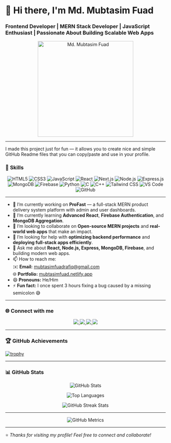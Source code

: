 # 👋 Hi there, I'm Md. Mubtasim Fuad  
### Frontend Developer | MERN Stack Developer | JavaScript Enthusiast | Passionate About Building Scalable Web Apps  

<p align="center">
  <img src="https://i.ibb.co.com/tpZKrdkM/IMG-20190528-191709-01.jpg" alt="Md. Mubtasim Fuad" width="300""/>
</p>

---

I made this project just for fun — it allows you to create nice and simple GitHub Readme files that you can copy/paste and use in your profile.

### 🧠 **Skills**

<p align="center">
  <img src="https://img.shields.io/badge/HTML5-E34F26?style=for-the-badge&logo=html5&logoColor=white" alt="HTML5" />
  <img src="https://img.shields.io/badge/CSS3-1572B6?style=for-the-badge&logo=css3&logoColor=white" alt="CSS3" />
  <img src="https://img.shields.io/badge/JavaScript-F7DF1E?style=for-the-badge&logo=javascript&logoColor=black" alt="JavaScript" />
  <img src="https://img.shields.io/badge/React-61DAFB?style=for-the-badge&logo=react&logoColor=black" alt="React" />
  <img src="https://img.shields.io/badge/Next.js-000000?style=for-the-badge&logo=next.js&logoColor=white" alt="Next.js" />
  <img src="https://img.shields.io/badge/Node.js-339933?style=for-the-badge&logo=node.js&logoColor=white" alt="Node.js" />
  <img src="https://img.shields.io/badge/Express.js-000000?style=for-the-badge&logo=express&logoColor=white" alt="Express.js" />
  <img src="https://img.shields.io/badge/MongoDB-47A248?style=for-the-badge&logo=mongodb&logoColor=white" alt="MongoDB" />
  <img src="https://img.shields.io/badge/Firebase-FFCA28?style=for-the-badge&logo=firebase&logoColor=black" alt="Firebase" />
  <img src="https://img.shields.io/badge/Python-3776AB?style=for-the-badge&logo=python&logoColor=white" alt="Python" />
  <img src="https://img.shields.io/badge/C-A8B9CC?style=for-the-badge&logo=c&logoColor=black" alt="C" />
  <img src="https://img.shields.io/badge/C++-00599C?style=for-the-badge&logo=c%2B%2B&logoColor=white" alt="C++" />
  <img src="https://img.shields.io/badge/Tailwind_CSS-38B2AC?style=for-the-badge&logo=tailwind-css&logoColor=white" alt="Tailwind CSS" />
  <img src="https://img.shields.io/badge/VS%20Code-007ACC?style=for-the-badge&logo=visual-studio-code&logoColor=white" alt="VS Code" />
  <img src="https://img.shields.io/badge/GitHub-181717?style=for-the-badge&logo=github&logoColor=white" alt="GitHub" />
</p>

---

- 🔭 I’m currently working on **ProFast** — a full-stack MERN product delivery system platform with admin and user dashboards.  
- 🌱 I’m currently learning **Advanced React**, **Firebase Authentication**, and **MongoDB Aggregation**.  
- 👯 I’m looking to collaborate on **Open-source MERN projects** and **real-world web apps** that make an impact.  
- 🤔 I’m looking for help with **optimizing backend performance** and **deploying full-stack apps efficiently**.  
- 💬 Ask me about **React, Node.js, Express, MongoDB, Firebase**, and building modern web apps.  
- 📫 How to reach me:  
  ✉️ **Email:** [mubtasimfuadrafiq@gmail.com](mailto:mubtasimfuadrafiq@gmail.com)  
  🌐 **Portfolio:** [mubtasimfuad.netlify.app](https://mubtasimfuad.netlify.app/)  
- 😄 **Pronouns:** He/Him  
- ⚡ **Fun fact:** I once spent 3 hours fixing a bug caused by a missing semicolon 😅  

---

### 🌐 **Connect with me**

<p align="center">
  <a href="https://github.com/mubtasimprime" target="_blank">
    <img src="https://img.shields.io/badge/GitHub-181717?style=for-the-badge&logo=github&logoColor=white" />
  </a>
  <a href="https://www.linkedin.com/in/mubtasim-fuad-rafiq/" target="_blank">
    <img src="https://img.shields.io/badge/LinkedIn-0077B5?style=for-the-badge&logo=linkedin&logoColor=white" />
  </a>
  <a href="https://www.facebook.com/mohammad.rafin.71619" target="_blank">
    <img src="https://img.shields.io/badge/Facebook-1877F2?style=for-the-badge&logo=facebook&logoColor=white" />
  </a>
  <a href="https://mubtasimfuad.netlify.app/" target="_blank">
    <img src="https://img.shields.io/badge/Website-4285F4?style=for-the-badge&logo=google-chrome&logoColor=white" />
  </a>
</p>

---

### 🏆 **GitHub Achievements**

[![trophy](https://github-profile-trophy.vercel.app/?username=mubtasimprime&theme=gruvbox&margin-w=10&margin-h=10)](https://github.com/ryo-ma/github-profile-trophy)

---

### 📊 **GitHub Stats**

<p align="center">
  <img src="https://github-readme-stats.vercel.app/api?username=mubtasimprime&show_icons=true&count_private=true&theme=tokyonight" alt="GitHub Stats" />
</p>

<p align="center">
  <img src="https://github-readme-stats.vercel.app/api/top-langs/?username=mubtasimprime&layout=compact&langs_count=10&theme=tokyonight&card_width=600" alt="Top Languages" />
</p>

<p align="center">
  <img src="https://streak-stats.demolab.com?user=mubtasimprime&theme=tokyonight&hide_border=false" alt="GitHub Streak Stats" />
</p>

---

<p align="center">
  <img src="https://metrics.lecoq.io/mubtasimprime" alt="GitHub Metrics" />
</p>

---
⭐️ *Thanks for visiting my profile! Feel free to connect and collaborate!*  
